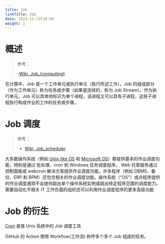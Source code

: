 ```yaml
---
title: Job
linkTitle: Job
date: 2023-11-23T10:59
weight: 1
---
```


# 概述

> 参考：
>
> -[Wiki, Job_(computing)](https://en.wikipedia.org/wiki/Job_(computing))

在计算中，Job 是一个工作单元或执行单元（执行所述工作）。Job 的组成部分（作为工作单元）称为任务或步骤（如果是连续的，称为 Job Stream）。作为执行单元，Job 可以具体地标识为单个进程，该进程又可以具有子进程，这些子进程执行构成作业的工作的任务或步骤。

# Job 调度

> 参考：
>
> - [Wiki, Job_scheduler](https://en.wikipedia.org/wiki/Job_scheduler)

大多数操作系统（例如 [Unix-like OS](/docs/1.操作系统/Operating%20system/Unix-like%20OS/Unix-like%20OS.md) 和 [Microsoft OS](/docs/1.操作系统/Operating%20system/Microsoft%20OS/Microsoft%20OS.md)）都提供基本的作业调度功能，特别是通过 批处理、cron 和 Windows 任务调度程序。 Web 托管服务通过控制面板或 webcron 解决方案提供作业调度功能。许多程序（例如 DBMS、备份、ERP 和 BPM）还包含相关的作业调度功能。操作系统（“OS”）或点程序提供的作业调度通常不会提供超出单个操作系统实例或超出特定程序范围的调度能力。需要自动化不相关 IT 工作负载的组织还可以利用作业调度程序的更多高级功能

# Job 的衍生

[Cron](/docs/1.操作系统/Linux%20管理/Linux%20系统管理工具/Cron.md) 是类 Unix 系统中的 Job 调度工具

GitHub 的 Action 使用 Workflow(工作流) 称呼多个多个 Job 组成的任务。
